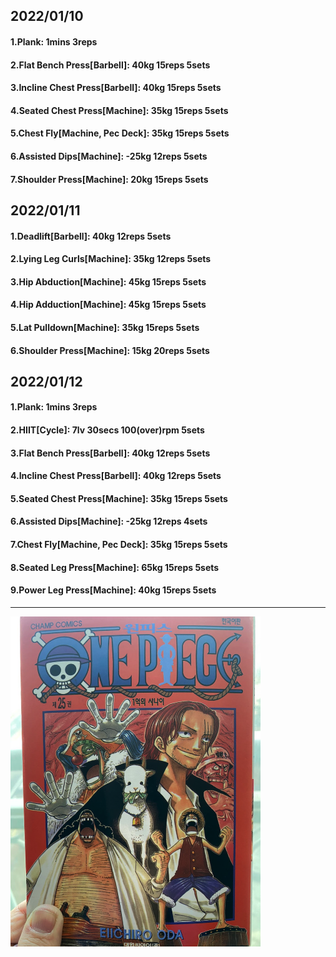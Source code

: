 ## 2022/01/10
#### 1.Plank: 1mins 3reps
#### 2.Flat Bench Press\[Barbell\]: 40kg 15reps 5sets
#### 3.Incline Chest Press\[Barbell]: 40kg 15reps 5sets
#### 4.Seated Chest Press\[Machine\]: 35kg 15reps 5sets
#### 5.Chest Fly\[Machine, Pec Deck\]: 35kg 15reps 5sets
#### 6.Assisted Dips\[Machine\]: -25kg 12reps 5sets
#### 7.Shoulder Press\[Machine\]: 20kg 15reps 5sets

## 2022/01/11
#### 1.Deadlift\[Barbell\]: 40kg 12reps 5sets
#### 2.Lying Leg Curls\[Machine\]: 35kg 12reps 5sets
#### 3.Hip Abduction\[Machine\]: 45kg 15reps 5sets
#### 4.Hip Adduction\[Machine\]: 45kg 15reps 5sets
#### 5.Lat Pulldown\[Machine\]: 35kg 15reps 5sets
#### 6.Shoulder Press\[Machine\]: 15kg 20reps 5sets

## 2022/01/12
#### 1.Plank: 1mins 3reps
#### 2.HIIT\[Cycle\]: 7lv 30secs 100(over)rpm 5sets
#### 3.Flat Bench Press\[Barbell\]: 40kg 12reps 5sets
#### 4.Incline Chest Press\[Barbell]: 40kg 12reps 5sets
#### 5.Seated Chest Press\[Machine\]: 35kg 15reps 5sets
#### 6.Assisted Dips\[Machine\]: -25kg 12reps 4sets
#### 7.Chest Fly\[Machine, Pec Deck\]: 35kg 15reps 5sets
#### 8.Seated Leg Press\[Machine\]: 65kg 15reps 5sets
#### 9.Power Leg Press\[Machine\]: 40kg 15reps 5sets

---

<img src='./_resources/__025.png' width='400px' />
